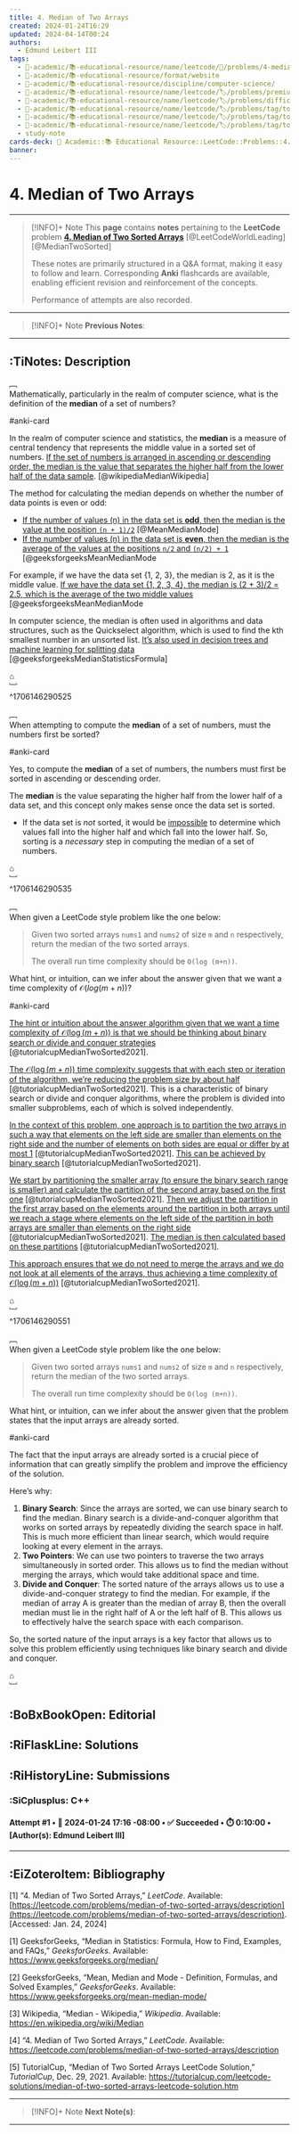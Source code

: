 ```yaml
---
title: 4. Median of Two Arrays
created: 2024-01-24T16:29
updated: 2024-04-14T00:24
authors:
  - Edmund Leibert III
tags:
  - 🔴-academic/📚-educational-resource/name/leetcode/🔖/problems/4-median-of-two-arrays
  - 🔴-academic/📚-educational-resource/format/website
  - 🔴-academic/📚-educational-resource/discipline/computer-science/
  - 🔴-academic/📚-educational-resource/name/leetcode/🏷️/problems/premium/🔓-no
  - 🔴-academic/📚-educational-resource/name/leetcode/🏷️/problems/difficulty/hard
  - 🔴-academic/📚-educational-resource/name/leetcode/🏷️/problems/tag/topic/array
  - 🔴-academic/📚-educational-resource/name/leetcode/🏷️/problems/tag/topic/binary-search
  - 🔴-academic/📚-educational-resource/name/leetcode/🏷️/problems/tag/topic/divide-and-conquer
  - study-note
cards-deck: 🔴 Academic::📚 Educational Resource::LeetCode::Problems::4. Median of Two Arrays
banner: 
---
```


# 4. Median of Two Arrays

---

> [!INFO]+ Note
> This **page** contains **notes** pertaining to the **LeetCode** problem **[4. Median of Two Sorted Arrays](https://leetcode.com/problems/median-of-two-sorted-arrays/description/)** [@LeetCodeWorldLeading] [@MedianTwoSorted]
>
> These notes are primarily structured in a Q&A format, making it easy to follow and learn. Corresponding **Anki** flashcards are available, enabling efficient revision and reinforcement of the concepts.
> 
> Performance of attempts are also recorded.

---

> [!INFO]+ Note
> **Previous Notes**:
> 

---

## :TiNotes: Description

﹇<br>
Mathematically, particularly in the realm of computer science, what is the definition of the **median** of a set of numbers?

#anki-card

In the realm of computer science and statistics, the **median** is a measure of central tendency that represents the middle value in a sorted set of numbers. [If the set of numbers is arranged in ascending or descending order, the median is the value that separates the higher half from the lower half of the data sample](https://en.wikipedia.org/wiki/Median). [@wikipediaMedianWikipedia]

The method for calculating the median depends on whether the number of data points is even or odd:

- [If the number of values (n) in the data set is **odd**, then the median is the value at the position `(n + 1)/2`](https://www.geeksforgeeks.org/mean-median-mode/) [@MeanMedianMode]
- [If the number of values (n) in the data set is **even**, then the median is the average of the values at the positions `n/2` and `(n/2) + 1`](https://www.geeksforgeeks.org/mean-median-mode/) [@geeksforgeeksMeanMedianMode

For example, if we have the data set \{1, 2, 3\}, the median is 2, as it is the middle value. [If we have the data set \{1, 2, 3, 4\}, the median is (2 + 3)/2 = 2.5, which is the average of the two middle values](https://www.geeksforgeeks.org/mean-median-mode/) [@geeksforgeeksMeanMedianMode

In computer science, the median is often used in algorithms and data structures, such as the Quickselect algorithm, which is used to find the kth smallest number in an unsorted list. [It’s also used in decision trees and machine learning for splitting data](https://www.geeksforgeeks.org/median/) [@geeksforgeeksMedianStatisticsFormula]

⌂
<br>﹈<br>^1706146290525

﹇<br>
When attempting to compute the **median** of a set of numbers, must the numbers first be sorted?

#anki-card 

Yes, to compute the **median** of a set of numbers, the numbers must first be sorted in ascending or descending order. 

The **median** is the value separating the higher half from the lower half of a data set, and this concept only makes sense once the data set is sorted. 
- If the data set is *not* sorted, it would be <u>impossible</u> to determine which values fall into the higher half and which fall into the lower half. So, sorting is a *necessary* step in computing the median of a set of numbers.

⌂
<br>﹈<br>^1706146290535

﹇<br>
When given a LeetCode style problem like the one below:

> Given two sorted arrays `nums1` and `nums2` of size `m` and `n` respectively, return the median of the two sorted arrays. 
> 
> The overall run time complexity should be `O(log (m+n))`.

What hint, or intuition, can we infer about the answer given that we want a time complexity of $\mathcal{O}(log(m+n))$?

#anki-card 

[The hint or intuition about the answer algorithm given that we want a time complexity of $\mathcal{O}(\log(m+n))$ is that we should be thinking about binary search or divide and conquer strategies](https://tutorialcup.com/leetcode-solutions/median-of-two-sorted-arrays-leetcode-solution.htm) [@tutorialcupMedianTwoSorted2021].

[The $\mathcal{O}(\log(m+n))$ time complexity suggests that with each step or iteration of the algorithm, we’re reducing the problem size by about half](https://tutorialcup.com/leetcode-solutions/median-of-two-sorted-arrays-leetcode-solution.htm) [@tutorialcupMedianTwoSorted2021]. This is a characteristic of binary search or divide and conquer algorithms, where the problem is divided into smaller subproblems, each of which is solved independently.

[In the context of this problem, one approach is to partition the two arrays in such a way that elements on the left side are smaller than elements on the right side and the number of elements on both sides are equal or differ by at most 1](https://tutorialcup.com/leetcode-solutions/median-of-two-sorted-arrays-leetcode-solution.htm) [@tutorialcupMedianTwoSorted2021]. [This can be achieved by binary search](https://tutorialcup.com/leetcode-solutions/median-of-two-sorted-arrays-leetcode-solution.htm) [@tutorialcupMedianTwoSorted2021].

[We start by partitioning the smaller array (to ensure the binary search range is smaller) and calculate the partition of the second array based on the first one](https://tutorialcup.com/leetcode-solutions/median-of-two-sorted-arrays-leetcode-solution.htm) [@tutorialcupMedianTwoSorted2021]. [Then we adjust the partition in the first array based on the elements around the partition in both arrays until we reach a stage where elements on the left side of the partition in both arrays are smaller than elements on the right side](https://tutorialcup.com/leetcode-solutions/median-of-two-sorted-arrays-leetcode-solution.htm) [@tutorialcupMedianTwoSorted2021]. [The median is then calculated based on these partitions](https://tutorialcup.com/leetcode-solutions/median-of-two-sorted-arrays-leetcode-solution.htm) [@tutorialcupMedianTwoSorted2021].

[This approach ensures that we do not need to merge the arrays and we do not look at all elements of the arrays, thus achieving a time complexity of $\mathcal{O}(\log(m+n))$](https://tutorialcup.com/leetcode-solutions/median-of-two-sorted-arrays-leetcode-solution.htm) [@tutorialcupMedianTwoSorted2021].

⌂
<br>﹈<br>^1706146290551

﹇<br>
When given a LeetCode style problem like the one below:

> Given two sorted arrays `nums1` and `nums2` of size `m` and `n` respectively, return the median of the two sorted arrays. 
> 
> The overall run time complexity should be `O(log (m+n))`.

What hint, or intuition, can we infer about the answer given that the problem states that the input arrays are already sorted.

#anki-card 

The fact that the input arrays are already sorted is a crucial piece of information that can greatly simplify the problem and improve the efficiency of the solution.

Here’s why:

1. <span class="spoiler">**Binary Search**</span>: <span class="spoiler">Since the arrays are sorted, we can use binary search to find the median. Binary search is a divide-and-conquer algorithm that works on sorted arrays by repeatedly dividing the search space in half. This is much more efficient than linear search, which would require looking at every element in the arrays.</span>
2. <span class="spoiler">**Two Pointers**</span>: <span class="spoiler">We can use two pointers to traverse the two arrays simultaneously in sorted order. This allows us to find the median without merging the arrays, which would take additional space and time.</span>
3. <span class="spoiler">**Divide and Conquer**</span>: <span class="spoiler">The sorted nature of the arrays allows us to use a divide-and-conquer strategy to find the median. For example, if the median of array A is greater than the median of array B, then the overall median must lie in the right half of A or the left half of B. This allows us to effectively halve the search space with each comparison.</span>

So, the sorted nature of the input arrays is a key factor that allows us to solve this problem efficiently using techniques like binary search and divide and conquer.

⌂
<br>﹈<br>

## :BoBxBookOpen: Editorial

## :RiFlaskLine: Solutions

## :RiHistoryLine: Submissions

### :SiCplusplus: C++

#### **Attempt #1** • 📆 2024-01-24 17:16 -08:00 • ✅ Succeeded • ⏱️ 0:10:00 • \[Author(s): Edmund Leibert III\]

---

## :EiZoteroItem: Bibliography

\[1\] “4. Median of Two Sorted Arrays,” _LeetCode_. Available: [https://leetcode.com/problems/median-of-two-sorted-arrays/description](https://leetcode.com/problems/median-of-two-sorted-arrays/description). [Accessed: Jan. 24, 2024]

\[1\] 
GeeksforGeeks, “Median in Statistics: Formula, How to Find, Examples, and FAQs,” _GeeksforGeeks_. Available: https://www.geeksforgeeks.org/median/

\[2\] 
GeeksforGeeks, “Mean, Median and Mode - Definition, Formulas, and Solved Examples,” _GeeksforGeeks_. Available: https://www.geeksforgeeks.org/mean-median-mode/

\[3\] 
Wikipedia, “Median - Wikipedia,” _Wikipedia_. Available: https://en.wikipedia.org/wiki/Median

\[4\] 
“4. Median of Two Sorted Arrays,” _LeetCode_. Available: https://leetcode.com/problems/median-of-two-sorted-arrays/description

\[5\] 
TutorialCup, “Median of Two Sorted Arrays LeetCode Solution,” _TutorialCup_, Dec. 29, 2021. Available: https://tutorialcup.com/leetcode-solutions/median-of-two-sorted-arrays-leetcode-solution.htm

---

> [!INFO]+ Note
> **Next Note(s)**:
> 

---
